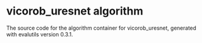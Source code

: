 # vicorob_uresnet algorithm

The source code for the algorithm container for
vicorob_uresnet, generated with
evalutils version 0.3.1.